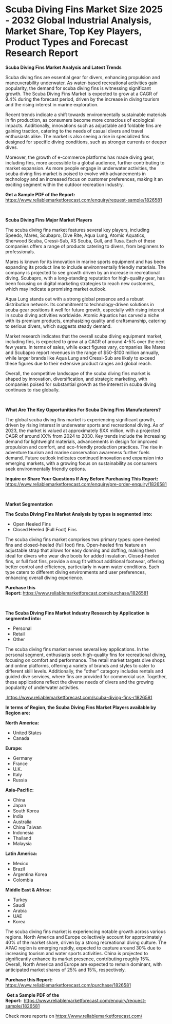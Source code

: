 <p><h1>Scuba Diving Fins Market Size 2025 - 2032 Global Industrial Analysis, Market Share, Top Key Players, Product Types and Forecast Research Report</h1></p><p><strong>Scuba Diving Fins Market Analysis and Latest Trends</strong></p>
<p><p>Scuba diving fins are essential gear for divers, enhancing propulsion and maneuverability underwater. As water-based recreational activities gain popularity, the demand for scuba diving fins is witnessing significant growth. The Scuba Diving Fins Market is expected to grow at a CAGR of 9.4% during the forecast period, driven by the increase in diving tourism and the rising interest in marine exploration.</p><p>Recent trends indicate a shift towards environmentally sustainable materials in fin production, as consumers become more conscious of ecological impacts. Additionally, innovations such as adjustable and foldable fins are gaining traction, catering to the needs of casual divers and travel enthusiasts alike. The market is also seeing a rise in specialized fins designed for specific diving conditions, such as stronger currents or deeper dives.</p><p>Moreover, the growth of e-commerce platforms has made diving gear, including fins, more accessible to a global audience, further contributing to market expansion. As more people engage in underwater activities, the scuba diving fins market is poised to evolve with advancements in technology and an increased focus on customer preferences, making it an exciting segment within the outdoor recreation industry.</p></p>
<p><strong>Get a Sample PDF of the Report:&nbsp;</strong> <a href="https://www.reliablemarketforecast.com/enquiry/request-sample/1826581?utm_campaign=3099&utm_medium=2&utm_source=Github&utm_content=ia&utm_term=04042025&utm_id=scuba-diving-fins">https://www.reliablemarketforecast.com/enquiry/request-sample/1826581</a></p>
<p>&nbsp;</p>
<p><strong>Scuba Diving Fins Major Market Players</strong></p>
<p><p>The scuba diving fins market features several key players, including Speedo, Mares, Scubapro, Dive Rite, Aqua Lung, Atomic Aquatics, Sherwood Scuba, Cressi-Sub, XS Scuba, Gull, and Tusa. Each of these companies offers a range of products catering to divers, from beginners to professionals.</p><p>Mares is known for its innovation in marine sports equipment and has been expanding its product line to include environmentally friendly materials. The company is projected to see growth driven by an increase in recreational diving. Scubapro, with a long-standing reputation for high-quality gear, has been focusing on digital marketing strategies to reach new customers, which may indicate a promising market outlook.</p><p>Aqua Lung stands out with a strong global presence and a robust distribution network. Its commitment to technology-driven solutions in scuba gear positions it well for future growth, especially with rising interest in scuba diving activities worldwide. Atomic Aquatics has carved a niche with its premium products, emphasizing quality and craftsmanship, catering to serious divers, which suggests steady demand.</p><p>Market research indicates that the overall scuba diving equipment market, including fins, is expected to grow at a CAGR of around 4-5% over the next few years. In terms of sales, while exact figures vary, companies like Mares and Scubapro report revenues in the range of $50-$100 million annually, while larger brands like Aqua Lung and Cressi-Sub are likely to exceed these figures due to their extensive product ranges and global reach.</p><p>Overall, the competitive landscape of the scuba diving fins market is shaped by innovation, diversification, and strategic marketing, with companies poised for substantial growth as the interest in scuba diving continues to rise globally.</p></p>
<p>&nbsp;</p>
<p><strong>What Are The Key Opportunities For Scuba Diving Fins Manufacturers?</strong></p>
<p><p>The global scuba diving fins market is experiencing significant growth, driven by rising interest in underwater sports and recreational diving. As of 2023, the market is valued at approximately $XX million, with a projected CAGR of around XX% from 2024 to 2030. Key trends include the increasing demand for lightweight materials, advancements in design for improved propulsion and comfort, and eco-friendly production practices. The rise in adventure tourism and marine conservation awareness further fuels demand. Future outlook indicates continued innovation and expansion into emerging markets, with a growing focus on sustainability as consumers seek environmentally friendly options.</p></p>
<p><strong>Inquire or Share Your Questions If Any Before Purchasing This Report:</strong> <a href="https://www.reliablemarketforecast.com/enquiry/pre-order-enquiry/1826581?utm_campaign=3099&utm_medium=2&utm_source=Github&utm_content=ia&utm_term=04042025&utm_id=scuba-diving-fins">https://www.reliablemarketforecast.com/enquiry/pre-order-enquiry/1826581</a></p>
<p>&nbsp;</p>
<p><strong>Market Segmentation</strong></p>
<p><strong>The Scuba Diving Fins Market Analysis by types is segmented into:</strong></p>
<p><ul><li>Open Heeled Fins</li><li>Closed Heeled (Full Foot) Fins</li></ul></p>
<p><p>The scuba diving fins market comprises two primary types: open-heeled fins and closed-heeled (full foot) fins. Open-heeled fins feature an adjustable strap that allows for easy donning and doffing, making them ideal for divers who wear dive boots for added insulation. Closed-heeled fins, or full foot fins, provide a snug fit without additional footwear, offering better control and efficiency, particularly in warm water conditions. Each type caters to different diving environments and user preferences, enhancing overall diving experience.</p></p>
<p><strong>Purchase this Report:&nbsp;</strong><a href="https://www.reliablemarketforecast.com/purchase/1826581?utm_campaign=3099&utm_medium=2&utm_source=Github&utm_content=ia&utm_term=04042025&utm_id=scuba-diving-fins">https://www.reliablemarketforecast.com/purchase/1826581</a></p>
<p>&nbsp;</p>
<p><strong>The Scuba Diving Fins Market Industry Research by Application is segmented into:</strong></p>
<p><ul><li>Personal</li><li>Retail</li><li>Other</li></ul></p>
<p><p>The scuba diving fins market serves several key applications. In the personal segment, enthusiasts seek high-quality fins for recreational diving, focusing on comfort and performance. The retail market targets dive shops and online platforms, offering a variety of brands and styles to cater to different skill levels. Additionally, the "other" category includes rentals and guided dive services, where fins are provided for commercial use. Together, these applications reflect the diverse needs of divers and the growing popularity of underwater activities.</p></p>
<p><a href="https://www.reliablemarketforecast.com/scuba-diving-fins-r1826581?utm_campaign=3099&utm_medium=2&utm_source=Github&utm_content=ia&utm_term=04042025&utm_id=scuba-diving-fins">&nbsp;https://www.reliablemarketforecast.com/scuba-diving-fins-r1826581</a></p>
<p><strong>In terms of Region, the Scuba Diving Fins Market Players available by Region are:</strong></p>
<p>
    <p> <strong> North America: </strong>
        <ul>
            <li>United States</li>
            <li>Canada</li>
        </ul>
        </p> 
    <p> <strong> Europe: </strong>
        <ul>
            <li>Germany</li>
            <li>France</li>
            <li>U.K.</li>
            <li>Italy</li>
            <li>Russia</li>
        </ul>
        </p> 
    <p> <strong> Asia-Pacific: </strong>
        <ul>
            <li>China</li>
            <li>Japan</li>
            <li>South Korea</li>
            <li>India</li>
            <li>Australia</li>
            <li>China Taiwan</li>
            <li>Indonesia</li>
            <li>Thailand</li>
            <li>Malaysia</li>
        </ul>
        </p> 
    <p> <strong> Latin America: </strong>
        <ul>
            <li>Mexico</li>
            <li>Brazil</li>
            <li>Argentina Korea</li>
            <li>Colombia</li>
        </ul>
        </p> 
    <p> <strong> Middle East & Africa: </strong>
        <ul>
            <li>Turkey</li>
            <li>Saudi</li>
            <li>Arabia</li>
            <li>UAE</li>
            <li>Korea</li>
        </ul>
    </p>
    </p>
<p><p>The scuba diving fins market is experiencing notable growth across various regions. North America and Europe collectively account for approximately 40% of the market share, driven by a strong recreational diving culture. The APAC region is emerging rapidly, expected to capture around 30% due to increasing tourism and water sports activities. China is projected to significantly enhance its market presence, contributing roughly 15%. Overall, North America and Europe are expected to remain dominant, with anticipated market shares of 25% and 15%, respectively.</p></p>
<p><strong>Purchase this Report: </strong><a href="https://www.reliablemarketforecast.com/purchase/1826581?utm_campaign=3099&utm_medium=2&utm_source=Github&utm_content=ia&utm_term=04042025&utm_id=scuba-diving-fins">https://www.reliablemarketforecast.com/purchase/1826581</a></p>
<p>&nbsp;<strong>Get a Sample PDF of the Report:&nbsp;&nbsp;</strong><a href="https://www.reliablemarketforecast.com/enquiry/request-sample/1826581?utm_campaign=3099&utm_medium=2&utm_source=Github&utm_content=ia&utm_term=04042025&utm_id=scuba-diving-fins">https://www.reliablemarketforecast.com/enquiry/request-sample/1826581</a></p>
<p><strong></strong></p>
<p>Check more reports on <a href="https://www.reliablemarketforecast.com/?utm_campaign=3099&utm_medium=2&utm_source=Github&utm_content=ia&utm_term=04042025&utm_id=scuba-diving-fins">https://www.reliablemarketforecast.com/</a></p>